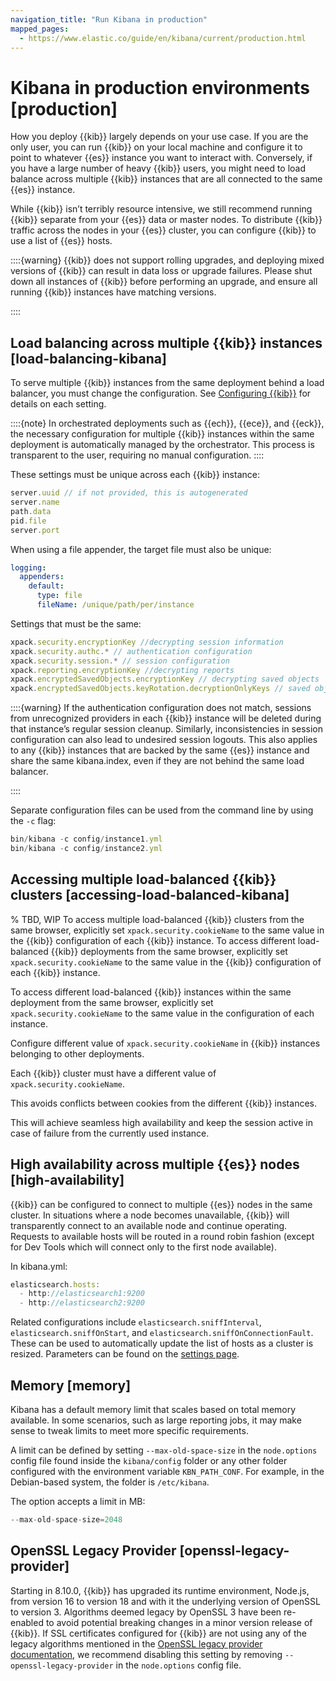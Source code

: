 ```yaml
---
navigation_title: "Run Kibana in production"
mapped_pages:
  - https://www.elastic.co/guide/en/kibana/current/production.html
---
```


# Kibana in production environments [production]


How you deploy {{kib}} largely depends on your use case. If you are the only user, you can run {{kib}} on your local machine and configure it to point to whatever {{es}} instance you want to interact with. Conversely, if you have a large number of heavy {{kib}} users, you might need to load balance across multiple {{kib}} instances that are all connected to the same {{es}} instance.

While {{kib}} isn’t terribly resource intensive, we still recommend running {{kib}} separate from  your {{es}} data or master nodes. To distribute {{kib}} traffic across the nodes in your {{es}} cluster, you can configure {{kib}} to use a list of {{es}} hosts.

::::{warning} 
{{kib}} does not support rolling upgrades, and deploying mixed versions of {{kib}} can result in data loss or upgrade failures. Please shut down all instances of {{kib}} before performing an upgrade, and ensure all running {{kib}} instances have matching versions.

::::



## Load balancing across multiple {{kib}} instances [load-balancing-kibana] 

To serve multiple {{kib}} instances from the same deployment behind a load balancer, you must change the configuration. See [Configuring {{kib}}](../deploy/self-managed/configure-kibana.md) for details on each setting.

::::{note}
In orchestrated deployments such as {{ech}}, {{ece}}, and {{eck}}, the necessary configuration for multiple {{kib}} instances within the same deployment is automatically managed by the orchestrator. This process is transparent to the user, requiring no manual configuration.
::::

These settings must be unique across each {{kib}} instance:

```js
server.uuid // if not provided, this is autogenerated
server.name
path.data
pid.file
server.port
```

When using a file appender, the target file must also be unique:

```yaml
logging:
  appenders:
    default:
      type: file
      fileName: /unique/path/per/instance
```

Settings that must be the same:

```js
xpack.security.encryptionKey //decrypting session information
xpack.security.authc.* // authentication configuration
xpack.security.session.* // session configuration
xpack.reporting.encryptionKey //decrypting reports
xpack.encryptedSavedObjects.encryptionKey // decrypting saved objects
xpack.encryptedSavedObjects.keyRotation.decryptionOnlyKeys // saved objects encryption key rotation, if any
```

::::{warning} 
If the authentication configuration does not match, sessions from unrecognized providers in each {{kib}} instance will be deleted during that instance’s regular session cleanup. Similarly, inconsistencies in session configuration can also lead to undesired session logouts. This also applies to any {{kib}} instances that are backed by the same {{es}} instance and share the same kibana.index, even if they are not behind the same load balancer.

::::


Separate configuration files can be used from the command line by using the `-c` flag:

```js
bin/kibana -c config/instance1.yml
bin/kibana -c config/instance2.yml
```


## Accessing multiple load-balanced {{kib}} clusters [accessing-load-balanced-kibana] 
% TBD, WIP
To access multiple load-balanced {{kib}} clusters from the same browser, explicitly set `xpack.security.cookieName` to the same value in the {{kib}} configuration of each {{kib}} instance.
To access different load-balanced {{kib}} deployments from the same browser, explicitly set `xpack.security.cookieName` to the same value in the {{kib}} configuration of each {{kib}} instance.

To access different load-balanced {{kib}} instances within the same deployment from the same browser, explicitly set `xpack.security.cookieName` to the same value in the configuration of each instance.

Configure different value of `xpack.security.cookieName` in {{kib}} instances belonging to other deployments.

Each {{kib}} cluster must have a different value of `xpack.security.cookieName`.

This avoids conflicts between cookies from the different {{kib}} instances.

This will achieve seamless high availability and keep the session active in case of failure from the currently used instance.


## High availability across multiple {{es}} nodes [high-availability] 

{{kib}} can be configured to connect to multiple {{es}} nodes in the same cluster.  In situations where a node becomes unavailable, {{kib}} will transparently connect to an available node and continue operating.  Requests to available hosts will be routed in a round robin fashion (except for Dev Tools which will connect only to the first node available).

In kibana.yml:

```js
elasticsearch.hosts:
  - http://elasticsearch1:9200
  - http://elasticsearch2:9200
```

Related configurations include `elasticsearch.sniffInterval`, `elasticsearch.sniffOnStart`, and `elasticsearch.sniffOnConnectionFault`. These can be used to automatically update the list of hosts as a cluster is resized.  Parameters can be found on the [settings page](kibana://reference/configuration-reference/general-settings.md).


## Memory [memory] 

Kibana has a default memory limit that scales based on total memory available.  In some scenarios, such as large reporting jobs, it may make sense to tweak limits to meet more specific requirements.

A limit can be defined by setting `--max-old-space-size` in the `node.options` config file found inside the `kibana/config` folder or any other folder configured with the environment variable `KBN_PATH_CONF`. For example, in the Debian-based system, the folder is `/etc/kibana`.

The option accepts a limit in MB:

```js
--max-old-space-size=2048
```


## OpenSSL Legacy Provider [openssl-legacy-provider] 

Starting in 8.10.0, {{kib}} has upgraded its runtime environment, Node.js, from version 16 to version 18 and with it the underlying version of OpenSSL to version 3. Algorithms deemed legacy by OpenSSL 3 have been re-enabled to avoid potential breaking changes in a minor version release of {{kib}}. If SSL certificates configured for {{kib}} are not using any of the legacy algorithms mentioned in the [OpenSSL legacy provider documentation](https://www.openssl.org/docs/man3.0/man7/OSSL_PROVIDER-legacy.md), we recommend disabling this setting by removing `--openssl-legacy-provider` in the `node.options` config file.

